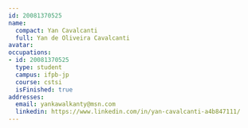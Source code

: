 ```yaml
---
id: 20081370525
name:
  compact: Yan Cavalcanti
  full: Yan de Oliveira Cavalcanti
avatar:
occupations:
- id: 20081370525
  type: student
  campus: ifpb-jp
  course: cstsi
  isFinished: true
addresses:
  email: yankawalkanty@msn.com
  linkedin: https://www.linkedin.com/in/yan-cavalcanti-a4b847111/
---
```

